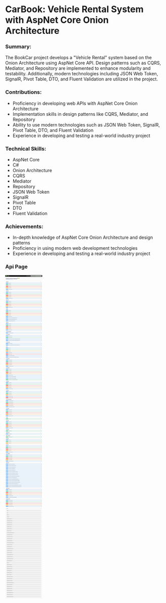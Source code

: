 # CarBook: Vehicle Rental System with AspNet Core Onion Architecture


### Summary:

The BookCar project develops a "Vehicle Rental" system based on the Onion Architecture using AspNet Core API. Design patterns such as CQRS, Mediator, and Repository are implemented to enhance modularity and testability. Additionally, modern technologies including JSON Web Token, SignalR, Pivot Table, DTO, and Fluent Validation are utilized in the project.

### Contributions:

- Proficiency in developing web APIs with AspNet Core Onion Architecture
- Implementation skills in design patterns like CQRS, Mediator, and Repository
- Ability to use modern technologies such as JSON Web Token, SignalR, Pivot Table, DTO, and Fluent Validation
- Experience in developing and testing a real-world industry project

### Technical Skills:

- AspNet Core
- C#
- Onion Architecture
- CQRS
- Mediator
- Repository
- JSON Web Token
- SignalR
- Pivot Table
- DTO
- Fluent Validation

### Achievements:

- In-depth knowledge of AspNet Core Onion Architecture and design patterns
- Proficiency in using modern web development technologies
- Experience in developing and testing a real-world industry project


### Api Page
![Home](/GitImages/api.png)
